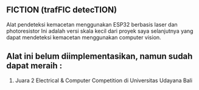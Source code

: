 ## FICTION (trafFIC detecTION)

Alat pendeteksi kemacetan menggunakan ESP32 berbasis laser dan photoresistor
Ini adalah versi skala kecil dari proyek saya selanjutnya yang dapat
mendeteksi kemacetan menggunakan computer vision.


## Alat ini belum diimplementasikan, namun sudah dapat meraih :
1. Juara 2 Electrical & Computer Competition di Universitas Udayana Bali 
